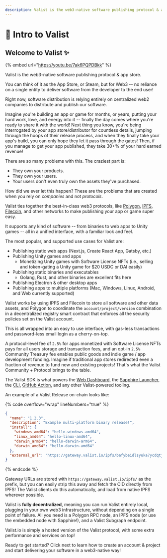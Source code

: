 ```yaml
---
description: Valist is the web3-native software publishing protocol & app store.
---
```


# 🌄 Intro to Valist

## Welcome to Valist ✨

{% embed url="https://youtu.be/7ak6PQPDBkk" %}

Valist is the web3-native software publishing protocol & app store.

You can think of it as the App Store, or Steam, but for Web3 -- no reliance on a single entity to deliver software from the developer to the end user!

Right now, software distribution is relying entirely on centralized web2 companies to distribute and publish our software.

Imagine you're building an app or game for months, or years, putting your hard work, love, and energy into it -- finally the day comes where you're ready to share it with the world! Next thing you know, you're being interrogated by your app store/distributor for countless details, jumping through the hoops of their release process, and when they finally take your app's build, you can only hope they let it pass through the gates! Then, if you manage to get your app published, they take 30+% of your hard earned revenue!

There are so many problems with this. The craziest part is:

* They own your products.
* They own your users.
* Your users don't even truly own the assets they've purchased.

How did we ever let this happen? These are the problems that are created when you rely on _companies_ and not _protocols_.

Valist ties together the best-in-class web3 protocols, like [Polygon](https://polygon.technology/), [IPFS](https://ipfs.io/), [Filecoin](https://filecoin.io/), and other networks to make publishing your app or game super easy.

It supports any kind of software -- from binaries to web apps to Unity games -- all in a unified interface, with a familiar look and feel.

The most popular, and supported use cases for Valist are:

* Publishing static web apps (Next.js, Create React App, Gatsby, etc.)
* Publishing Unity games and apps
  * Monetizing Unity games with Software License NFTs (i.e., selling and token-gating a Unity game for $20 USDC or DAI easily)
* Publishing static binaries and executables
  * Golang, Rust, and other binaries are excellent fits here
* Publishing Electron & other desktop apps
* Publishing apps to multiple platforms (Mac, Windows, Linux, Android, and Web currently supported)

Valist works by using IPFS and Filecoin to store all software and other data assets, and Polygon to coordinate the `account/project/version` combination in a decentralized registry smart contract that enforces all the security policies set on the Valist account.

This is all wrapped into an easy to use interface, with gas-less transactions and password-less email login as a cherry-on-top.

A protocol-level fee of `2.5%` for apps monetized with Software License NFTs pays for all users storage and transaction fees, and an opt-in `2.5%` Community Treasury fee enables public goods and indie game / app development funding. Imagine if traditional app stores redirected even a fraction of revenue to fund new and existing projects! That's what the Valist Community + Protocol brings to the table.

The Valist SDK is what powers the [Web Dashboard](https://app.valist.io), the [Sapphire Launcher](quick-start/sapphire-launcher.md), the [CLI](quick-start/cli.md), [GitHub Action](quick-start/github-action.md), and any other Valist-powered tooling.

An example of a Valist Release on-chain looks like:

{% code overflow="wrap" lineNumbers="true" %}
```json
{
  "name": "1.2.3",
  "description": "Example multi-platform binary release!",
  "install": {
    "windows_amd64": "hello-windows-amd64",
    "linux_amd64": "hello-linux-amd64",
    "darwin_arm64": "hello-darwin-arm64",
    "darwin_amd64": "hello-darwin-amd64"
  },
  "external_url": "https://gateway.valist.io/ipfs/bafybeidlsyuka7ycdqtj5hltmlv6gghfkbr45gmissqvi6lbgdkqmbfieu"
}
```
{% endcode %}

Gateway URLs are stored with `https://gateway.valist.io/ipfs/` as the prefix, but you can easily strip this away and fetch the CID directly from IPFS! The Valist clients do this automatically, and load from native IPFS wherever possible.

Valist is **fully decentralized**, meaning you can run Valist entirely local, plugging in your own web3 infrastructure, without depending on a single point of failure. All you need is a Polygon RPC node, an IPFS node (or use the embedded node with Sapphire!), and a Valist Subgraph endpoint.

Valist.io is simply a hosted version of the Valist protocol, with some extra performance and services on top!

Ready to get started? Click next to learn how to create an account & project and start delivering your software in a web3-native way!
